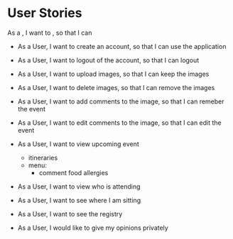 # User Stories

As a <blank>, I want to <blank>, so that I can <blank>

* As a User, I want to create an account, so that I can use the application
* As a User, I want to logout of the account, so that I can logout

* As a User, I want to upload images, so that I can keep the images
* As a User, I want to delete images, so that I can remove the images

* As a User, I want to add comments to the image, so that I can remeber the event
* As a User, I want to edit comments to the image, so that I can edit the event

* As a User, I want to view upcoming event

  * itineraries
  * menu:
    * comment food allergies

* As a User, I want to view who is attending
* As a User, I want to see where I am sitting
* As a User, I want to see the registry

* As a User, I would like to give my opinions privately
